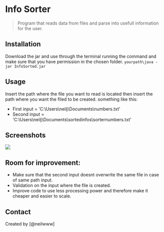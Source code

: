 # Info Sorter
> Program that reads data from files and parse into usefull information for the user.

## Installation
Download the jar and use through the terminal running the command and make sure that you have permission in the chosen folder.
`yourpath\java -jar InfoSorted.jar`

## Usage
Insert the path where the file you want to read is located then insert the path where you want the filed to be created. something like this:
- First input = 'C:\Users\neilj\Documents\numbers.txt'
- Second input = 'C:\Users\neilj\Documents\sortedinfos\sorternumbers.txt'

## Screenshots

![](https://i.imgur.com/mDZK3O3.png?raw=true)


## Room for improvement:
- Make sure that the second input doesnt overwrite the same file in case of same path input.
- Validation on the input where the file is created.
- Improve code to use less processing power and therefore make it cheaper and easier to scale. 

## Contact
Created by [@neilwww]
